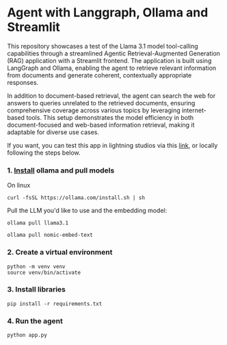 # Agent with Langgraph, Ollama and Streamlit

This repository showcases a test of the Llama 3.1 model tool-calling capabilities through a streamlined Agentic Retrieval-Augmented Generation (RAG) application with a Streamlit frontend. The application is built using LangGraph and Ollama, enabling the agent to retrieve relevant information from documents and generate coherent, contextually appropriate responses.

In addition to document-based retrieval, the agent can search the web for answers to queries unrelated to the retrieved documents, ensuring comprehensive coverage across various topics by leveraging internet-based tools. This setup demonstrates the model efficiency in both document-focused and web-based information retrieval, making it adaptable for diverse use cases.

If you want, you can test this app in lightning studios via this [link](https://lightning.ai/maxidiazbattan/studios/langgraph-agenticrag-with-streamlit), or locally following the steps below.

### 1. [Install](https://github.com/ollama/ollama?tab=readme-ov-file) ollama and pull models

On linux
```shell
curl -fsSL https://ollama.com/install.sh | sh
```

Pull the LLM you'd like to use and the embedding model:

```shell
ollama pull llama3.1

ollama pull nomic-embed-text
```

### 2. Create a virtual environment

```shell
python -m venv venv
source venv/bin/activate
```

### 3. Install libraries

```shell
pip install -r requirements.txt
```

### 4. Run the agent

```shell
python app.py
```
